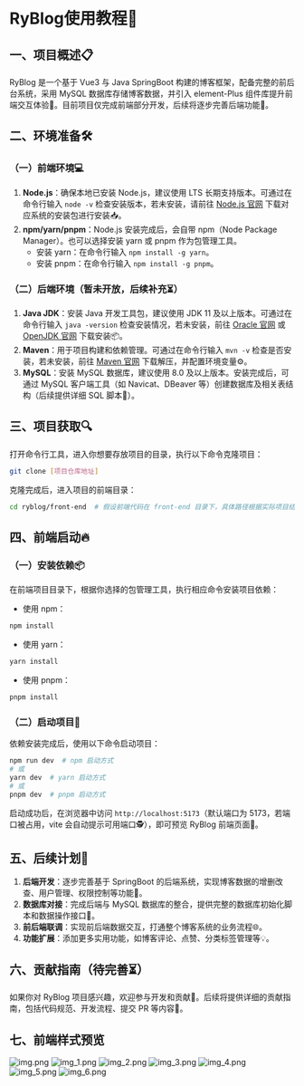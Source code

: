 

# RyBlog使用教程🚀
## 一、项目概述📋
RyBlog 是一个基于 Vue3 与 Java SpringBoot 构建的博客框架，配备完整的前后台系统，采用 MySQL 数据库存储博客数据，并引入 element-Plus 组件库提升前端交互体验🎉。目前项目仅完成前端部分开发，后续将逐步完善后端功能🔧。

## 二、环境准备🛠️
### （一）前端环境💻
1. **Node.js**：确保本地已安装 Node.js，建议使用 LTS 长期支持版本。可通过在命令行输入 `node -v` 检查安装版本，若未安装，请前往 [Node.js 官网](https://nodejs.org/) 下载对应系统的安装包进行安装📥。
2. **npm/yarn/pnpm**：Node.js 安装完成后，会自带 npm（Node Package Manager）。也可以选择安装 yarn 或 pnpm 作为包管理工具。
    - 安装 yarn：在命令行输入 `npm install -g yarn`。
    - 安装 pnpm：在命令行输入 `npm install -g pnpm`。

### （二）后端环境（暂未开放，后续补充⏳）
1. **Java JDK**：安装 Java 开发工具包，建议使用 JDK 11 及以上版本。可通过在命令行输入 `java -version` 检查安装情况，若未安装，前往 [Oracle 官网](https://www.oracle.com/java/technologies/downloads/) 或 [OpenJDK 官网](https://adoptium.net/) 下载安装📦。
2. **Maven**：用于项目构建和依赖管理。可通过在命令行输入 `mvn -v` 检查是否安装，若未安装，前往 [Maven 官网](https://maven.apache.org/download.cgi) 下载解压，并配置环境变量⚙️。
3. **MySQL**：安装 MySQL 数据库，建议使用 8.0 及以上版本。安装完成后，可通过 MySQL 客户端工具（如 Navicat、DBeaver 等）创建数据库及相关表结构（后续提供详细 SQL 脚本📄）。

## 三、项目获取🔍
打开命令行工具，进入你想要存放项目的目录，执行以下命令克隆项目：
```bash
git clone [项目仓库地址]
```
克隆完成后，进入项目的前端目录：
```bash
cd ryblog/front-end  # 假设前端代码在 front-end 目录下，具体路径根据实际项目结构调整
```

## 四、前端启动🔥
### （一）安装依赖📦
在前端项目目录下，根据你选择的包管理工具，执行相应命令安装项目依赖：
- 使用 npm：
```bash
npm install
```
- 使用 yarn：
```bash
yarn install
```
- 使用 pnpm：
```bash
pnpm install
```

### （二）启动项目🚀
依赖安装完成后，使用以下命令启动项目：
```bash
npm run dev  # npm 启动方式
# 或
yarn dev  # yarn 启动方式
# 或
pnpm dev  # pnpm 启动方式
```
启动成功后，在浏览器中访问 `http://localhost:5173`（默认端口为 5173，若端口被占用，vite 会自动提示可用端口🕵️），即可预览 RyBlog 前端页面👀。

## 五、后续计划📅
1. **后端开发**：逐步完善基于 SpringBoot 的后端系统，实现博客数据的增删改查、用户管理、权限控制等功能🔧。
2. **数据库对接**：完成后端与 MySQL 数据库的整合，提供完整的数据库初始化脚本和数据操作接口📄。
3. **前后端联调**：实现前后端数据交互，打通整个博客系统的业务流程🌐。
4. **功能扩展**：添加更多实用功能，如博客评论、点赞、分类标签管理等💡。

## 六、贡献指南（待完善⏳）
如果你对 RyBlog 项目感兴趣，欢迎参与开发和贡献👏。后续将提供详细的贡献指南，包括代码规范、开发流程、提交 PR 等内容📝。

## 七、前端样式预览
![img.png](img.png)
![img_1.png](img_1.png)
![img_2.png](img_2.png)
![img_3.png](img_3.png)
![img_4.png](img_4.png)
![img_5.png](img_5.png)
![img_6.png](img_6.png)